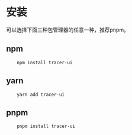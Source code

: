 <!--
 * @Author: yuguangzhou
 * @Date: 2022-01-26 09:30:48
 * @LastEditTime: 2022-01-26 17:14:15
 * @LastEditors: yuguangzhou
 * @Description: 
-->

# 安装

可以选择下面三种包管理器的任意一种，推荐pnpm。

## npm


```Shell
    npm install tracer-ui
```

## yarn

```Shell
    yarn add tracer-ui
```

## pnpm

```Shell
    pnpm install tracer-ui
```




